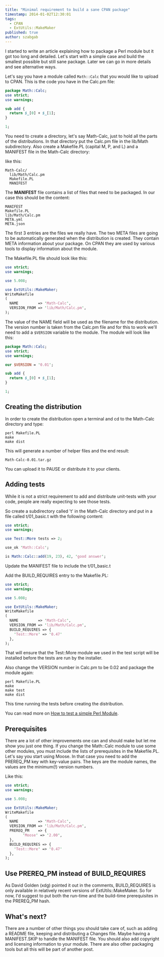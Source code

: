 ```yaml
---
title: "Minimal requirement to build a sane CPAN package"
timestamp: 2014-01-02T12:30:01
tags:
  - CPAN
  - ExtUtils::MakeMaker
published: true
author: szabgab
---
```



I started to write an article explaining how to package a Perl module
but it got too long and detailed. Let's start with a simple case and
build the smallest possible but still sane package. Later we can go
in more details and see alternative ways.


Let's say you have a module called `Math::Calc` that you would like to upload to CPAN.
This is the code you have in the Calc.pm file:

```perl
package Math::Calc;
use strict;
use warnings;

sub add {
  return $_[0] + $_[1];
}

1;
```

You need to create a directory, let's say Math-Calc, just to hold
all the parts of the distributions. In that directory put the Calc.pm
file in the lib/Math subdirectory. Also create a Makefile.PL (capital M, P, and L)
and a MANIFEST file in the Math-Calc directory:

like this:

```
Math-Calc/
  lib/Math/Calc.pm
  Makefile.PL
  MANIFEST
```

The <b>MANIFEST</b> file contains a list of files that need to be packaged. In our case this
should be the content:

```
MANIFEST
Makefile.PL
lib/Math/Calc.pm
META.yml
META.json
```

The first 3 entries are the files we really have. The two META files are
going to be automatically
generated when the distribution is created. They contain META information about
your package. On CPAN they are used by various tools to display information
about the module.

The Makefile.PL file should look like this:

```perl
use strict;
use warnings;

use 5.008;

use ExtUtils::MakeMaker;
WriteMakefile
(
  NAME         => 'Math-Calc',
  VERSION_FROM => 'lib/Math/Calc.pm',
);
```

The value of the NAME field will be used as the filename for the distribution.
The version number is taken from the Calc.pm file and for this to work we'll
need to add a `$VERSION` variable to the module. The module will look like this:

```perl
package Math::Calc;
use strict;
use warnings;

our $VERSION = '0.01';

sub add {
  return $_[0] + $_[1];
}

1;
```

## Creating the distribution

In order to create the distribution open a terminal and cd to
the Math-Calc directory and type:


```
perl Makefile.PL
make
make dist
```

This will generate a number of helper files and the end result:

```
Math-Calc-0.01.tar.gz
```

You can upload it to PAUSE or distribute it to your clients.


## Adding tests

While it is not a strict requirement to add and distribute unit-tests with
your code, people are really expecting to see those tests.

So create a subdirectory called 't' in the Math-Calc directory and put in
a file called t/01_basic.t with the following content:

```perl
use strict;
use warnings;

use Test::More tests => 2;

use_ok 'Math::Calc';

is Math::Calc::add(19, 23), 42, 'good answer';
```
 
Update the MANIFEST file to include the t/01_basic.t

Add the BUILD_REQUIRES entry to the Makefile.PL:

```perl
use strict;
use warnings;

use 5.008;

use ExtUtils::MakeMaker;
WriteMakefile
(
  NAME         => 'Math-Calc',
  VERSION_FROM => 'lib/Math/Calc.pm',
  BUILD_REQUIRES => {
    'Test::More' => '0.47'
  },
);
```

That will ensure that the Test::More module we used in the test script
will be installed before the tests are run by the installer.

Also change the VERSION number in Calc.pm to be 0.02 and package the module again:

``` 
perl Makefile.PL
make
make test
make dist
```

This time running the tests before creating the distribution.

You can read more on [How to test a simple Perl Module](/testing-a-simple-perl-module).

## Prerequisites

There are a lot of other improvements one can and should make but let me show you just one thing.
If you change the Math::Calc module to use some other modules, you must include the lists of
prerequisites in the Makefile.PL. Let's say you start using Moose. In that case you need to add
the PREREQ_PM key with key-value pairs. The keys are the module names, the values are the minimum(!)
version numbers.

Like this:

```perl
use strict;
use warnings;

use 5.008;

use ExtUtils::MakeMaker;
WriteMakefile
(
  NAME         => 'Math-Calc',
  VERSION_FROM => 'lib/Math/Calc.pm',
  PREREQ_PM    => {
        'Moose' => '2.00',
  },
  BUILD_REQUIRES => {
    'Test::More' => '0.47'
  },
);
```


## Use PREREQ_PM instead of BUILD_REQUIRES

As David Golden (xdg) pointed it out in the comments, BUILD_REQUIRES
is only available in relatively recent versions of ExtUtils::MakeMaker.
So for now, I'd suggest to put both the run-time and the build-time
prerequisites in the PREREQ_PM hash.

## What's next?

There are a number of other things you should take care of, such as adding a README file, keeping and distributing
a Changes file. Maybe having a MANIFEST.SKIP to handle the MANIFEST file. You should also add copyright and licensing
information to your module. There are also other packaging tools but all this will be part of another post.



